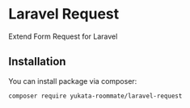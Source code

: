 # Laravel Request

Extend Form Request for Laravel

## Installation

You can install package via composer:

```
composer require yukata-roommate/laravel-request
```
